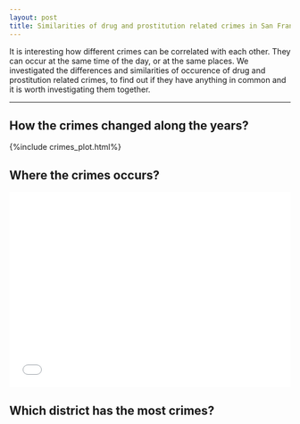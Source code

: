 ```yaml
---
layout: post
title: Similarities of drug and prostitution related crimes in San Francisco.
---
```


It is interesting how different crimes can be correlated with each other. They can occur at the same time of the day, or at the same places. We investigated the differences and similarities of occurence of drug and prostitution related crimes, to find out if they have anything in common and it is worth investigating them together.

-----

## How the crimes changed along the years?
{%include crimes_plot.html%}


## Where the crimes occurs? 

<div>
    <iframe src="map.html"  width="100%" height="350" frameborder="0" style="border:0" allowfullscreen="" frameborder="0">
    </iframe>
</div>


## Which district has the most crimes?


